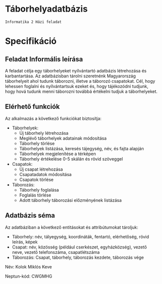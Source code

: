 # Táborhelyadatbázis
    
    Informatika 2 Házi feladat
    
# Specifikáció
## Feladat Informális leírása
  A feladat célja egy táborhelyeket nyílvántartó adatbázis létrehozása és karbantartása. Az adatbázisban tárolni szeretnénk Magyarország táborhelyeit ahol tudunk táborozni, illetve a táborozó csapatokat. Cél, hogy lehessen foglalni és nyílvántartsuk ezeket és, hogy tájékozódni tudjunk, hogy hová tudunk menni táborozni továbbá értékelni tudjuk a táborhelyeket.

## Elérhető funkciók
Az alkalmazás a következő funkciókat biztosítja:
* Táborhelyek:
  * Új táborhely létrehozása
  * Meglévő táborhelyek adatainak módosítása
  * Táborhely törlése
  * Táborhelyek listázása, keresés tájegység, név, és fajta alapján
  * Táborhelyek megjelenítése a térképen
  * Táborhely értékelése 0-5 skálán és rövid szöveggel
* Csapatok:
  * Új csapat létrehozása
  * Csapatadatok módosítása
  * Csapatok törlése
* Táborozás:
  * Táborhely foglalása
  * Foglalás törlése
  * Adott táborhely táborozási előzményének listázása
  
## Adatbázis séma
Az adatbáziban a következő entitásokat és attribútumokat tároljuk:
* Táborhely: név, tályegység, koordináták, fentartó, elérhetőség, rövid leírás, képek
* Csapat: név, közösség (például cserkészet, egyházközség), vezető neve, vezető telefonszáma, csapatlétszáma
* Táborozás: Csapat, táborhely, táborozás kezdete, táborozás vége

Név: Kolok Miklós Keve

Neptun-kód: CWGMHG
